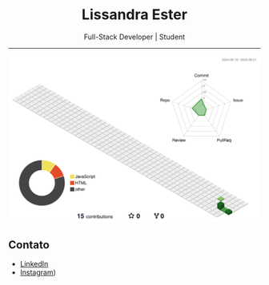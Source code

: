 <h1 align="center">Lissandra Ester</h1>

<p align="center">
  Full-Stack Developer | Student
</p>

---

![](./profile-3d-contrib/profile-season-animate.svg)

## Contato

- [LinkedIn](https://www.linkedin.com/in/lissandra-santos)
- [Instagram](https://www.instagram.com/lliss_ester))


